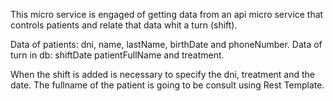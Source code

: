 This micro service is engaged of getting data from an api micro service that controls patients and relate that data whit a turn (shift).


Data of patients: dni, name, lastName, birthDate and phoneNumber.
Data of turn in db: shiftDate patientFullName and treatment.

When the shift is added is necessary to specify the dni, treatment and the date. The fullname of the patient is going to be consult using Rest Template.
